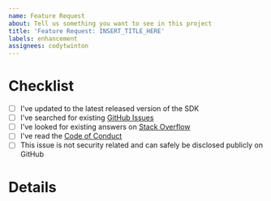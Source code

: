 ```yaml
---
name: Feature Request
about: Tell us something you want to see in this project
title: 'Feature Request: INSERT_TITLE_HERE'
labels: enhancement
assignees: codytwinton
---
```


# Checklist

- [ ] I've updated to the latest released version of the SDK
- [ ] I've searched for existing [GitHub Issues](https://github.com/codytwinton/portfolio-theme/issues)
- [ ] I've looked for existing answers on [Stack Overflow](https://www.stackoverflow.com)
- [ ] I've read the [Code of Conduct](CODE_OF_CONDUCT.md)
- [ ] This issue is not security related and can safely be disclosed publicly on GitHub

# Details
